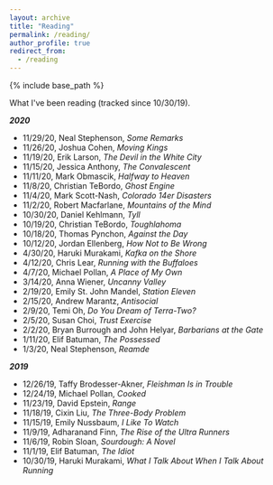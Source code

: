 ```yaml
---
layout: archive
title: "Reading"
permalink: /reading/
author_profile: true
redirect_from:
  - /reading
---
```


{% include base_path %}


What I've been reading (tracked since 10/30/19).



***2020***

- 11/29/20, Neal Stephenson, *Some Remarks*
- 11/26/20, Joshua Cohen, *Moving Kings*
- 11/19/20, Erik Larson, *The Devil in the White City*
- 11/15/20, Jessica Anthony, *The Convalescent*
- 11/11/20, Mark Obmascik, *Halfway to Heaven*
- 11/8/20, Christian TeBordo, *Ghost Engine*
- 11/4/20, Mark Scott-Nash, *Colorado 14er Disasters*
- 11/2/20, Robert Macfarlane, *Mountains of the Mind*
- 10/30/20, Daniel Kehlmann, *Tyll*
- 10/19/20, Christian TeBordo, *Toughlahoma*
- 10/18/20, Thomas Pynchon, *Against the Day*
- 10/12/20, Jordan Ellenberg, *How Not to Be Wrong*
- 4/30/20, Haruki Murakami, *Kafka on the Shore*
- 4/12/20, Chris Lear, *Running with the Buffaloes*
- 4/7/20, Michael Pollan, *A Place of My Own*
- 3/14/20, Anna Wiener, *Uncanny Valley*
- 2/19/20, Emily St. John Mandel, *Station Eleven*
- 2/15/20, Andrew Marantz, *Antisocial*
- 2/9/20, Temi Oh, *Do You Dream of Terra-Two?*
- 2/5/20, Susan Choi, *Trust Exercise*
- 2/2/20, Bryan Burrough and John Helyar, *Barbarians at the Gate*
- 1/11/20, Elif Batuman, *The Possessed*
- 1/3/20, Neal Stephenson, *Reamde*

***2019***

- 12/26/19, Taffy Brodesser-Akner, *Fleishman Is in Trouble*
- 12/24/19, Michael Pollan, *Cooked*
- 11/23/19, David Epstein, *Range*
- 11/18/19, Cixin Liu, *The Three-Body Problem*
- 11/15/19, Emily Nussbaum, *I Like To Watch*
- 11/9/19, Adharanand Finn, *The Rise of the Ultra Runners*
- 11/6/19, Robin Sloan, *Sourdough: A Novel*
- 11/1/19, Elif Batuman, *The Idiot*
- 10/30/19, Haruki Murakami, *What I Talk About When I Talk About Running*

